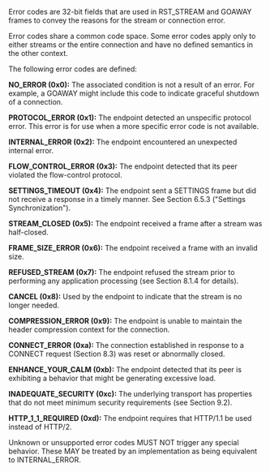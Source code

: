 Error codes are 32-bit fields that are used in RST_STREAM and GOAWAY frames to convey the reasons for the stream or connection error.

Error codes share a common code space. Some error codes apply only to either streams or the entire connection and have no defined semantics in the other context.

The following error codes are defined:

**NO_ERROR (0x0):**
The associated condition is not a result of an error. For example, a 
GOAWAY might include this code to indicate graceful shutdown of a connection.

**PROTOCOL_ERROR (0x1):**
The endpoint detected an unspecific protocol error. This error is for use when a more specific error code is not available.

**INTERNAL_ERROR (0x2):**
The endpoint encountered an unexpected internal error.

**FLOW_CONTROL_ERROR (0x3):**
The endpoint detected that its peer violated the flow-control protocol.

**SETTINGS_TIMEOUT (0x4):**
The endpoint sent a SETTINGS frame but did not receive a response in a timely manner. See Section 6.5.3 ("Settings Synchronization").

**STREAM_CLOSED (0x5):**
The endpoint received a frame after a stream was half-closed.

**FRAME_SIZE_ERROR (0x6):**
The endpoint received a frame with an invalid size.

**REFUSED_STREAM (0x7):**
The endpoint refused the stream prior to performing any application processing (see Section 8.1.4 for details).

**CANCEL (0x8):**
Used by the endpoint to indicate that the stream is no longer needed.

**COMPRESSION_ERROR (0x9):**
The endpoint is unable to maintain the header compression context for the connection.

**CONNECT_ERROR (0xa):**
The connection established in response to a CONNECT request (Section 8.3) was reset or abnormally closed.

**ENHANCE_YOUR_CALM (0xb):**
The endpoint detected that its peer is exhibiting a behavior that might be generating excessive load.

**INADEQUATE_SECURITY (0xc):**
The underlying transport has properties that do not meet minimum security requirements (see Section 9.2).

**HTTP_1_1_REQUIRED (0xd):**
The endpoint requires that HTTP/1.1 be used instead of HTTP/2.

Unknown or unsupported error codes MUST NOT trigger any special behavior. These MAY be treated by an implementation as being equivalent to INTERNAL_ERROR.

